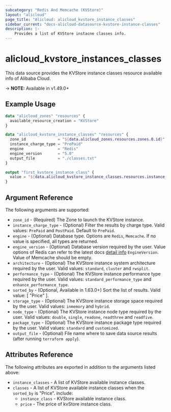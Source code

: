 ```yaml
---
subcategory: "Redis And Memcache (KVStore)"
layout: "alicloud"
page_title: "Alicloud: alicloud_kvstore_instance_classes"
sidebar_current: "docs-alicloud-datasource-kvstore-instance-classes"
description: |-
    Provides a list of KVStore instacne classes info.
---
```


# alicloud\_kvstore\_instances\_classes

This data source provides the KVStore instance classes resource available info of Alibaba Cloud.

-> **NOTE:** Available in v1.49.0+

## Example Usage

```tf
data "alicloud_zones" "resources" {
  available_resource_creation = "KVStore"
}

data "alicloud_kvstore_instance_classes" "resources" {
  zone_id              = "${data.alicloud_zones.resources.zones.0.id}"
  instance_charge_type = "PrePaid"
  engine               = "Redis"
  engine_version       = "5.0"
  output_file          = "./classes.txt"
}

output "first_kvstore_instance_class" {
  value = "${data.alicloud_kvstore_instance_classes.resources.instance_classes}"
}
```

## Argument Reference

The following arguments are supported:

* `zone_id` - (Required) The Zone to launch the KVStore instance.
* `instance_charge_type` - (Optional) Filter the results by charge type. Valid values: `PrePaid` and `PostPaid`. Default to `PrePaid`.
* `engine` - (Optional) Database type. Options are `Redis`, `Memcache`. If no value is specified, all types are returned.
* `engine_version` - (Optional) Database version required by the user. Value options of Redis can refer to the latest docs [detail info](https://www.alibabacloud.com/help/doc-detail/60873.htm) `EngineVersion`. Value of Memcache should be empty.
* `architecture` - (Optional) The KVStore instance system architecture required by the user. Valid values: `standard`, `cluster` and `rwsplit`.
* `performance_type` - (Optional) The KVStore instance performance type required by the user. Valid values: `standard_performance_type` and `enhance_performance_type`.
* `sorted_by` - (Optional, Available in 1.63.0+) Sort the list of results. Valid value: [ "Price" ].
* `storage_type` - (Optional) The KVStore instance storage space required by the user. Valid values: `inmemory` and `hybrid`.
* `node_type` - (Optional) The KVStore instance node type required by the user. Valid values: `double`, `single`, `readone`, `readthree` and `readfive`.
* `package_type` - (Optional) The KVStore instance package type required by the user. Valid values: `standard` and `customized`.
* `output_file` - (Optional) File name where to save data source results (after running `terraform apply`).

## Attributes Reference

The following attributes are exported in addition to the arguments listed above:

* `instance_classes` - A list of KVStore available instance classes.
* `classes` - A list of KVStore available instance classes when the `sorted_by` is "Price". include:
  * `instance_class` - KVStore available instance class.
  * `price` - The price of kvStore instance class.
    
